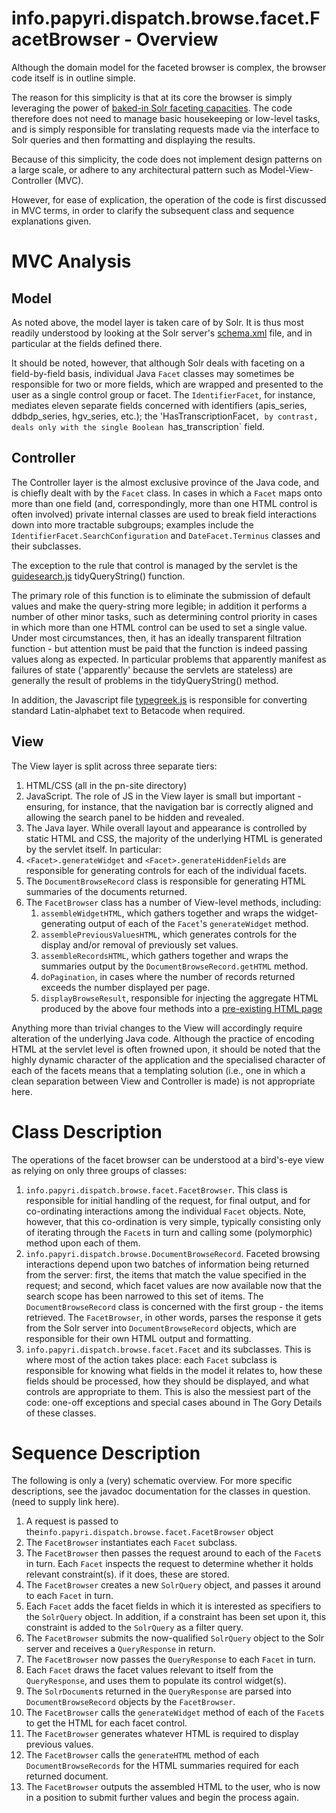 info.papyri.dispatch.browse.facet.FacetBrowser - Overview
==========================================================

Although the domain model for the faceted browser is complex, the browser code itself is in outline simple.

The reason for this simplicity is that at its core the browser is simply leveraging the power of [baked-in Solr faceting capacities](http://wiki.apache.org/solr/SolrFacetingOverview "Solr faceting overview"). The code therefore does not need to manage basic housekeeping or low-level tasks, and is simply responsible for translating requests made via the interface to Solr queries and then formatting and displaying the results.

Because of this simplicity, the code does not implement design patterns on a large scale, or adhere to any architectural pattern such as Model-View-Controller (MVC). 

However, for ease of explication, the operation of the code is first discussed in MVC terms, in order to clarify the subsequent class and sequence explanations given.

MVC Analysis
============

Model
-----

As noted above, the model layer is taken care of by Solr. It is thus most readily understood by looking at the Solr server's [schema.xml](https://github.com/papyri/navigator/blob/master/pn-solr/pn-search/conf/schema.xml "schema.xml on github") file, and in particular at the fields defined there.

It should be noted, however, that although Solr deals with faceting on a field-by-field basis, individual Java `Facet` classes may sometimes be responsible for two or more fields, which are wrapped and presented to the user as a single control group or facet. The `IdentifierFacet`, for instance, mediates eleven separate fields concerned with identifiers (apis_series, ddbdp_series, hgv_series, etc.); the 'HasTranscriptionFacet`, by contrast, deals only with the single Boolean `has_transcription` field.

Controller
----------

The Controller layer is the almost exclusive province of the Java code, and is chiefly dealt with by the `Facet` class. In cases in which a `Facet` maps onto more than one field (and, correspondingly, more than one HTML control is often involved) private internal classes are used to break field interactions down into more tractable subgroups; examples include the `IdentifierFacet.SearchConfiguration` and `DateFacet.Terminus` classes and their subclasses.

The exception to the rule that control is managed by the servlet is the [guidesearch.js](https://github.com/papyri/navigator/blob/master/pn-site/js/guidesearch.js "guidesearch.js on github") tidyQueryString() function. 

The primary role of this function is to eliminate the submission of default values and make the query-string more legible; in addition it performs a number of other minor tasks, such as determining control priority in cases in which more than one HTML control can be used to set a single value. Under most circumstances, then, it has an ideally transparent filtration function - but attention must be paid that the function is indeed passing values along as expected. In particular problems that apparently manifest as failures of state ('apparently' because the servlets are stateless) are generally the result of problems in the tidyQueryString() method.

In addition, the Javascript file [typegreek.js](https://github.com/papyri/navigator/blob/master/pn-site/js/typegreek.js "typegreek.js on github") is responsible for converting standard Latin-alphabet text to Betacode when required.

View
----

The View layer is split across three separate tiers:

1. HTML/CSS (all in the pn-site directory)
2. JavaScript. The role of JS in the View layer is small but important - ensuring, for instance, that the navigation bar is correctly aligned and allowing the search panel to be hidden and revealed.
3. The Java layer. While overall layout and appearance is controlled by static HTML and CSS, the majority of the underlying HTML is generated by the servlet itself. In particular:
 1. `<Facet>.generateWidget` and `<Facet>.generateHiddenFields` are responsible for generating controls for each of the individual facets.
 2. The `DocumentBrowseRecord` class is responsible for generating HTML summaries of the documents returned.
 3. The `FacetBrowser` class has a number of View-level methods, including:
     1. `assembleWidgetHTML`, which gathers together and wraps the widget-generating output of each of the `Facet`'s `generateWidget` method.
     2. `assemblePreviousValuesHTML`, which generates controls for the display and/or removal of previously set values.
     3. `assembleRecordsHTML`, which gathers together and wraps the summaries output by the `DocumentBrowseRecord.getHTML` method.
     4. `doPagination`, in cases where the number of records returned exceeds the number displayed per page.
     5. `displayBrowseResult`, responsible for injecting the aggregate HTML produced by the above four methods into a [pre-existing HTML page](https://github.com/papyri/navigator/blob/master/pn-site/facetbrowse.html "facetbrowse.html on github")
    	
Anything more than trivial changes to the View will accordingly require alteration of the underlying Java code. Although the practice of encoding HTML at the servlet level is often frowned upon, it should be noted that the highly dynamic character of the application and the specialised character of each of the facets means that a templating solution (i.e., one in which a clean separation between View and Controller is made) is not appropriate here.

Class Description
=================

The operations of the facet browser can be understood at a bird's-eye view as relying on only three groups of classes:

1. `info.papyri.dispatch.browse.facet.FacetBrowser`. This class is responsible for initial handling of the request, for final output, and for co-ordinating interactions among the individual `Facet` objects. Note, however, that this co-ordination is very simple, typically consisting only of iterating through the `Facet`s in turn and calling some (polymorphic) method upon each of them.
2. `info.papyri.dispatch.browse.DocumentBrowseRecord`. Faceted browsing interactions depend upon two batches of information being returned from the server: first, the items that match the value specified in the request; and second, which facet values are now available now that the search scope has been narrowed to this set of items. The `DocumentBrowseRecord` class is concerned with the first group - the items retrieved. The `FacetBrowser`, in other words, parses the response it gets from the Solr server into `DocumentBrowseRecord` objects, which are responsible for their own HTML output and formatting.
3. `info.papyri.dispatch.browse.facet.Facet` and its subclasses. This is where most of the action takes place: each `Facet` subclass is responsible for knowing what fields in the model it relates to, how these fields should be processed, how they should be displayed, and what controls are appropriate to them. This is also the messiest part of the code: one-off exceptions and special cases abound in The Gory Details of these classes.

Sequence Description
====================

The following is only a (very) schematic overview. For more specific descriptions, see the javadoc documentation for the classes in question. (need to supply link here).

1. A request is passed to the`info.papyri.dispatch.browse.facet.FacetBrowser`  object
2. The `FacetBrowser` instantiates each `Facet` subclass.
3. The `FacetBrowser` then passes the request around to each of the `Facet`s in turn. Each `Facet` inspects the request to determine whether it holds relevant constraint(s). if it does, these are stored.
4. The `FacetBrowser` creates a new `SolrQuery` object, and passes it around to each `Facet` in turn.
5. Each `Facet` adds the facet fields in which it is interested as specifiers to the `SolrQuery` object. In addition, if a constraint has been set upon it, this constraint is added to the `SolrQuery` as a filter query.
6. The `FacetBrowser` submits the now-qualified `SolrQuery` object to the Solr server and receives a `QueryResponse` in return.
7. The `FacetBrowser` now passes the `QueryResponse` to each `Facet` in turn.
8. Each `Facet` draws the facet values relevant to itself from the `QueryResponse`, and uses them to populate its control widget(s).
9. The `SolrDocument`s returned in the `QueryResponse` are parsed into `DocumentBrowseRecord` objects by the `FacetBrowser`.
10. The `FacetBrowser` calls the `generateWidget` method of each of the `Facet`s to get the HTML for each facet control.
11. The `FacetBrowser` generates whatever HTML is required to display previous values.
12. The `FacetBrowser` calls the `generateHTML` method of each `DocumentBrowseRecords` for the HTML summaries required for each returned document.
13. The `FacetBrowser` outputs the assembled HTML to the user, who is now in a position to submit further values and begin the process again.
